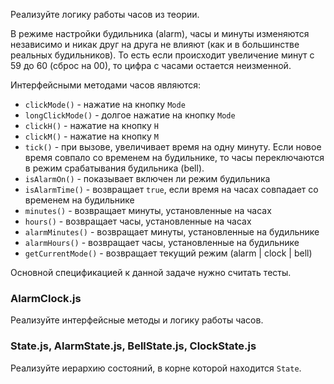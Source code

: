 Реализуйте логику работы часов из теории.

В режиме настройки будильника (alarm), часы и минуты изменяются независимо и никак друг на друга не влияют (как и в большинстве реальных будильников). То есть если происходит увеличение минут с 59 до 60 (сброс на 00), то цифра с часами остается неизменной.

Интерфейсными методами часов являются:

-   `clickMode()` - нажатие на кнопку `Mode`
-   `longClickMode()` - долгое нажатие на кнопку `Mode`
-   `clickH()` - нажатие на кнопку `H`
-   `clickM()` - нажатие на кнопку `M`
-   `tick()` - при вызове, увеличивает время на одну минуту. Если новое время совпало со временем на будильнике, то часы переключаются в режим срабатывания будильника (bell).
-   `isAlarmOn()` - показывает включен ли режим будильника
-   `isAlarmTime()` - возвращает `true`, если время на часах совпадает со временем на будильнике
-   `minutes()` - возвращает минуты, установленные на часах
-   `hours()` - возвращает часы, установленные на часах
-   `alarmMinutes()` - возвращает минуты, установленные на будильнике
-   `alarmHours()` - возвращает часы, установленные на будильнике
-   `getCurrentMode()` - возвращает текущий режим (alarm | clock | bell)

Основной спецификацией к данной задачe нужно считать тесты.

### AlarmClock.js

Реализуйте интерфейсные методы и логику работы часов.

### State.js, AlarmState.js, BellState.js, ClockState.js

Реализуйте иерархию состояний, в корне которой находится `State`.